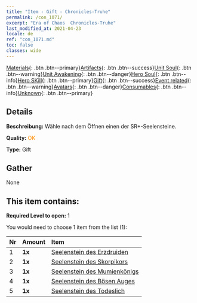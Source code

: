 ```yaml
---
title: "Item - Gift - Chronicles-Truhe"
permalink: /con_1071/
excerpt: "Era of Chaos  Chronicles-Truhe"
last_modified_at: 2021-04-23
locale: de
ref: "con_1071.md"
toc: false
classes: wide
---
```

 [Materials](/ItemsDE/){: .btn .btn--primary}[Artifacts](/ItemsDE/Artifacts/){: .btn .btn--success}[Unit Soul](/ItemsDE/UnitSoul/){: .btn .btn--warning}[Unit Awakening](/ItemsDE/UnitAwakening/){: .btn .btn--danger}[Hero Soul](/ItemsDE/HeroSoul/){: .btn .btn--info}[Hero SKill](/ItemsDE/HeroSkill/){: .btn .btn--primary}[Gift](/ItemsDE/Gift/){: .btn .btn--success}[Event related](/ItemsDE/Events/){: .btn .btn--warning}[Avatars](/ItemsDE/Avatars/){: .btn .btn--danger}[Consumables](/ItemsDE/Consumables/){: .btn .btn--info}[Unknown](/ItemsDE/Unknown/){: .btn .btn--primary}

## Details
 **Beschreibung:** Wähle nach dem Öffnen einen der SR+-Seelensteine.

 **Quality:** <span style="color: #FF8C00">OK</span>

 **Type:** Gift

## Gather

  None

## This item contains:

 **Required Level to open:** 1

 You would need to choose 1 item from the list (1):

  | Nr | Amount |     Item    |
  |:---|:-------|:------------|
  | 1 |  **1x** | [Seelenstein des Erzdruiden](/ItemsDE/unt_296/) |  | 
  | 2 |  **1x** | [Seelenstein des Skorpikors](/ItemsDE/unt_333/) |  | 
  | 3 |  **1x** | [Seelenstein des Mumienkönigs](/ItemsDE/unt_304/) |  | 
  | 4 |  **1x** | [Seelenstein des Bösen Auges](/ItemsDE/unt_330/) |  | 
  | 5 |  **1x** | [Seelenstein des Todeslich](/ItemsDE/unt_301/) |  | 
